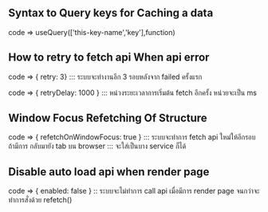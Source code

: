 





## Syntax to Query keys for Caching a data
code => useQuery(['this-key-name','key'],function)

## How to retry to fetch api When api error

code => { retry: 3} 
::: ระบบจะทำงานอีก 3 รอบหลังจาก failed ครั้งแรก

code => { retryDelay: 1000 } 
::: หน่วงระยะเวลาการเริ่มต้น fetch อีกครั้ง  หน่วยจะเป็น ms


## Window Focus Refetching Of Structure
code => { refetchOnWindowFocus: true }
::: ระบบจะทำการ fetch api ใหม่ให้อีกรอบถ้ามีการ กลับมายัง tab บน browser
::: จะใส่เป็นบาง service ก็ได้

## Disable auto load api when render page
code => { enabled: false }
:: ระบบจะไม่ทำการ call api เมื่อมีการ render page จนกว่าจะทำการสั่งด้วย  refetch()

